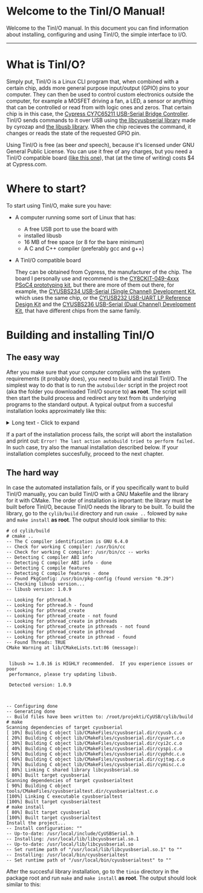 # Welcome to the TinI/O Manual!

Welcome to the TinI/O manual. In this document you can find information about installing, configuring and using TinI/O, the simple interface to I/O.

-----

# What is TinI/O?
Simply put, TinI/O is a Linux CLI program that, when combined with a certain chip, adds more general purpose input/output (GPIO) pins to your computer. They can then be used to control custom electronics outside the computer, for example a MOSFET driving a fan, a LED, a sensor or anything that can be controlled or read from with logic ones and zeros. That certain chip is in this case, the [Cypress CY7C65211 USB-Serial Bridge Controller](http://www.cypress.com/products/usb-uart-controller-gen-2). TinI/O sends commands to it over USB using [the libcyusbserial library](https://github.com/cyrozap/libcyusbserial) made by cyrozap and [the libusb library](http://libusb.info/). When the chip recieves the command, it changes or reads the state of the requested GPIO pin.

Using TinI/O is free (as beer _and_ speech), because it's licensed under GNU General Public License. You can use it free of any charges, but you need a TinI/O compatible board ([like this one](http://www.cypress.com/documentation/development-kitsboards/psoc-4-cy8ckit-049-4xxx-prototyping-kits)), that (at the time of writing) costs $4 at Cypress.com.

# Where to start?
To start using TinI/O, make sure you have:
- A computer running some sort of Linux that has:
  + A free USB port to use the board with
  + installed libusb
  + 16 MB of free space (or 8 for the bare minimum)
  + A C and C++ compiler (preferably gcc and g++)


- A TinI/O compatible board

  They can be obtained from Cypress, the manufacturer of the chip. The board I personally use and recommend is the [CY8CKIT-049-4xxx PSoC4 prototyping kit](http://www.cypress.com/documentation/development-kitsboards/psoc-4-cy8ckit-049-4xxx-prototyping-kits), but there are more of them out there, for example, the [CYUSBS234 USB-Serial (Single Channel) Development Kit](http://www.cypress.com/documentation/development-kitsboards/cyusbs234-usb-serial-single-channel-development-kit), which uses the same chip, or the [CYUSB232 USB-UART LP Reference Design Kit](http://www.cypress.com/documentation/development-kitsboards/cyusbs232-usb-uart-lp-reference-design-kit) and the [CYUSBS236 USB-Serial (Dual Channel) Development Kit](http://www.cypress.com/documentation/development-kitsboards/cyusbs236-usb-serial-dual-channel-development-kit), that have different chips from the same family.

# Building and installing TinI/O

## The easy way
After you make sure that your computer complies with the system requirements (it probably does), you need to build and install TinI/O. The simplest way to do that is to run the `autobuilder` script in the project root (aka the folder you downloaded TinI/O source to) __as root__. The script will then start the build process and redirect any text from its underlying programs to the standard output. A typical output from a succesful installation looks approximately like this:

<details>
<summary>
Long text - Click to expand
</summary>
<pre>
<code>

--------------------------
Autobuilder for TinI/O 0.1
--------------------------
Verifying main directory...
DONE!
Entering the library directory...
DONE!
Compiling and installing the library...
-- The C compiler identification is GNU 6.3.0
-- Check for working C compiler: /usr/bin/cc
-- Check for working C compiler: /usr/bin/cc -- works
-- Detecting C compiler ABI info
-- Detecting C compiler ABI info - done
-- Detecting C compile features
-- Detecting C compile features - done
-- Found PkgConfig: /usr/bin/pkg-config (found version "0.29")
-- Checking libusb version...
-- libusb version: 1.0.9

-- Looking for pthread.h
-- Looking for pthread.h - found
-- Looking for pthread_create
-- Looking for pthread_create - not found
-- Looking for pthread_create in pthreads
-- Looking for pthread_create in pthreads - not found
-- Looking for pthread_create in pthread
-- Looking for pthread_create in pthread - found
-- Found Threads: TRUE
CMake Warning at lib/CMakeLists.txt:86 (message):


libusb >= 1.0.16 is HIGHLY recommended.  If you experience issues or poor
performance, please try updating libusb.

Detected version: 1.0.9



-- Configuring done
-- Generating done
-- Build files have been written to: /root/projekti/CyUSB/cylib/build
Scanning dependencies of target cyusbserial
[ 10%] Building C object lib/CMakeFiles/cyusbserial.dir/cyusb.c.o
[ 20%] Building C object lib/CMakeFiles/cyusbserial.dir/cyuart.c.o
[ 30%] Building C object lib/CMakeFiles/cyusbserial.dir/cyi2c.c.o
[ 40%] Building C object lib/CMakeFiles/cyusbserial.dir/cyspi.c.o
[ 50%] Building C object lib/CMakeFiles/cyusbserial.dir/cyphdc.c.o
[ 60%] Building C object lib/CMakeFiles/cyusbserial.dir/cyjtag.c.o
[ 70%] Building C object lib/CMakeFiles/cyusbserial.dir/cymisc.c.o
[ 80%] Linking C shared library libcyusbserial.so
[ 80%] Built target cyusbserial
Scanning dependencies of target cyusbserialtest
[ 90%] Building C object tools/CMakeFiles/cyusbserialtest.dir/cyusbserialtest.c.o
[100%] Linking C executable cyusbserialtest
[100%] Built target cyusbserialtest
[ 80%] Built target cyusbserial
[100%] Built target cyusbserialtest
Install the project...
-- Install configuration: ""
-- Installing: /usr/local/include/CyUSBSerial.h
-- Installing: /usr/local/lib/libcyusbserial.so.1
-- Installing: /usr/local/lib/libcyusbserial.so
-- Set runtime path of "/usr/local/lib/libcyusbserial.so.1" to ""
-- Installing: /usr/local/bin/cyusbserialtest
-- Set runtime path of "/usr/local/bin/cyusbserialtest" to ""
DONE!
Library installation complete.
Going back...
DONE!
Entering the TinI/O build directory
DONE!
</code>
</pre>
</details>


If a part of the installation process fails, the script will abort the installation and print out: `Error! The last action autobuild tried to perform failed.` In such case, try also the manual installation described below. If your installation completes succesfully, proceed to the next chapter.

## The hard way

In case the automated installation fails, or if you specifically want to build TinI/O manually, you can build TinI/O with a GNU Makefile and the library for it with CMake. The order of installation is important: the library must be built before TinI/O, because TinI/O needs the library to be built.
To build the library, go to the `cylib/build` directory and run `cmake ..` folowed by `make` and `make install` __as root__. The output should look similiar to this:
```
# cd cylib/build
# cmake ..
-- The C compiler identification is GNU 6.4.0
-- Check for working C compiler: /usr/bin/cc
-- Check for working C compiler: /usr/bin/cc -- works
-- Detecting C compiler ABI info
-- Detecting C compiler ABI info - done
-- Detecting C compile features
-- Detecting C compile features - done
-- Found PkgConfig: /usr/bin/pkg-config (found version "0.29")
-- Checking libusb version...
-- libusb version: 1.0.9

-- Looking for pthread.h
-- Looking for pthread.h - found
-- Looking for pthread_create
-- Looking for pthread_create - not found
-- Looking for pthread_create in pthreads
-- Looking for pthread_create in pthreads - not found
-- Looking for pthread_create in pthread
-- Looking for pthread_create in pthread - found
-- Found Threads: TRUE
CMake Warning at lib/CMakeLists.txt:86 (message):


 libusb >= 1.0.16 is HIGHLY recommended.  If you experience issues or poor
 performance, please try updating libusb.

 Detected version: 1.0.9



-- Configuring done
-- Generating done
-- Build files have been written to: /root/projekti/CyUSB/cylib/build
# make
Scanning dependencies of target cyusbserial
[ 10%] Building C object lib/CMakeFiles/cyusbserial.dir/cyusb.c.o
[ 20%] Building C object lib/CMakeFiles/cyusbserial.dir/cyuart.c.o
[ 30%] Building C object lib/CMakeFiles/cyusbserial.dir/cyi2c.c.o
[ 40%] Building C object lib/CMakeFiles/cyusbserial.dir/cyspi.c.o
[ 50%] Building C object lib/CMakeFiles/cyusbserial.dir/cyphdc.c.o
[ 60%] Building C object lib/CMakeFiles/cyusbserial.dir/cyjtag.c.o
[ 70%] Building C object lib/CMakeFiles/cyusbserial.dir/cymisc.c.o
[ 80%] Linking C shared library libcyusbserial.so
[ 80%] Built target cyusbserial
Scanning dependencies of target cyusbserialtest
[ 90%] Building C object tools/CMakeFiles/cyusbserialtest.dir/cyusbserialtest.c.o
[100%] Linking C executable cyusbserialtest
[100%] Built target cyusbserialtest
# make install
[ 80%] Built target cyusbserial
[100%] Built target cyusbserialtest
Install the project...
-- Install configuration: ""
-- Up-to-date: /usr/local/include/CyUSBSerial.h
-- Installing: /usr/local/lib/libcyusbserial.so.1
-- Up-to-date: /usr/local/lib/libcyusbserial.so
-- Set runtime path of "/usr/local/lib/libcyusbserial.so.1" to ""
-- Installing: /usr/local/bin/cyusbserialtest
-- Set runtime path of "/usr/local/bin/cyusbserialtest" to ""
```
After the succesful library installation, go to the `tinio` directory in the package root and run `make` and `make install` __as root__. The output should look similar to this:
